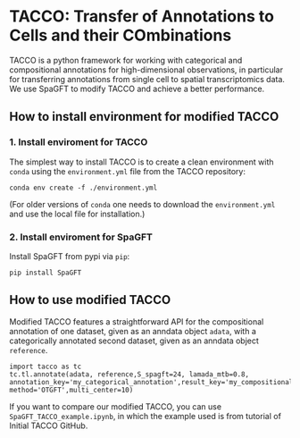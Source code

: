 # TACCO: Transfer of Annotations to Cells and their COmbinations

TACCO is a python framework for working with categorical and compositional annotations for high-dimensional observations, in particular for transferring annotations from single cell to spatial transcriptomics data. We use SpaGFT to modify TACCO and achieve a better performance.

## How to install environment for modified TACCO

### 1. Install enviroment for TACCO

The simplest way to install TACCO is to create a clean environment with `conda` using the `environment.yml` file from the TACCO repository:

```
conda env create -f ./environment.yml
```
(For older versions of `conda` one needs to download the `environment.yml` and use the local file for installation.)

### 2. Install enviroment for SpaGFT

Install SpaGFT from pypi via `pip`:

```
pip install SpaGFT
```

## How to use modified TACCO

Modified TACCO features a straightforward API for the compositional annotation of one dataset, given as an anndata object `adata`, with a categorically annotated second dataset, given as an anndata object `reference`.

```
import tacco as tc
tc.tl.annotate(adata, reference,S_spagft=24, lamada_mtb=0.8, annotation_key='my_categorical_annotation',result_key='my_compositional_annotation', method='OTGFT',multi_center=10)
```

If you want to compare our modified TACCO, you can use `SpaGFT_TACCO_example.ipynb`, in which the example used is from tutorial of Initial TACCO GitHub.

